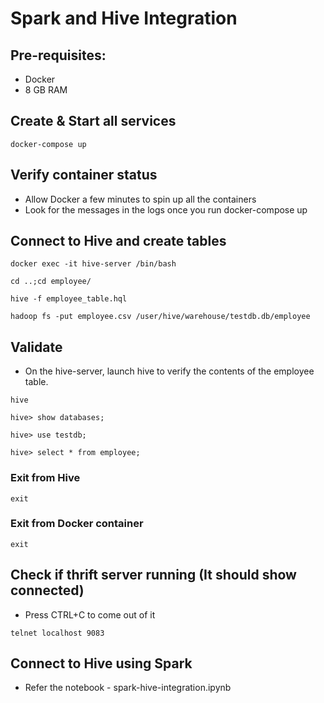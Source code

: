 # Spark and Hive Integration
## Pre-requisites:
- Docker
- 8 GB RAM

## Create & Start all services
```
docker-compose up
```

## Verify container status
- Allow Docker a few minutes to spin up all the containers
- Look for the messages in the logs once you run docker-compose up

## Connect to Hive and create tables
```
docker exec -it hive-server /bin/bash
```

```
cd ..;cd employee/
```

```
hive -f employee_table.hql
```

```
hadoop fs -put employee.csv /user/hive/warehouse/testdb.db/employee
```

## Validate
- On the hive-server, launch hive to verify the contents of the employee table.
```
hive
```

```
hive> show databases;
```

```
hive> use testdb;
```

```
hive> select * from employee;
```

### Exit from Hive
```
exit
```

### Exit from Docker container
```
exit
```

## Check if thrift server running (It should show connected)
- Press CTRL+C to come out of it
```
telnet localhost 9083
```

## Connect to Hive using Spark
- Refer the notebook - spark-hive-integration.ipynb
